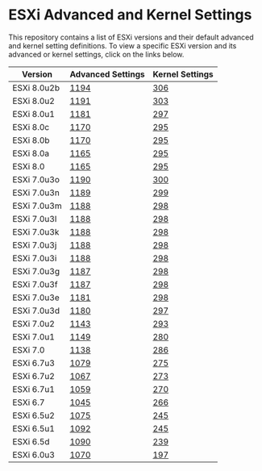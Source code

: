 # ESXi Advanced and Kernel Settings

This repository contains a list of ESXi versions and their default advanced and kernel setting definitions. To view a specific ESXi version and its advanced or kernel settings, click on the links below.

| Version     | Advanced Settings                       | Kernel Settings                      |
|-------------|-----------------------------------------|--------------------------------------|
| ESXi 8.0u2b | [1194](esxi-80u2b-advanced-settings.md) | [306](esxi-80u2b-kernel-settings.md) |
| ESXi 8.0u2  | [1191](esxi-80u2-advanced-settings.md)  | [303](esxi-80u2-kernel-settings.md)  |
| ESXi 8.0u1  | [1181](esxi-80u1-advanced-settings.md)  | [297](esxi-80u1-kernel-settings.md)  |
| ESXi 8.0c   | [1170](esxi-80c-advanced-settings.md)   | [295](esxi-80c-kernel-settings.md)   |
| ESXi 8.0b   | [1170](esxi-80b-advanced-settings.md)   | [295](esxi-80b-kernel-settings.md)   |
| ESXi 8.0a   | [1165](esxi-80a-advanced-settings.md)   | [295](esxi-80a-kernel-settings.md)   |
| ESXi 8.0    | [1165](esxi-80-advanced-settings.md)    | [295](esxi-80-kernel-settings.md)    |
| ESXi 7.0u3o | [1190](esxi-70u3o-advanced-settings.md) | [300](esxi-70u3o-kernel-settings.md) |
| ESXi 7.0u3n | [1189](esxi-70u3n-advanced-settings.md) | [299](esxi-70u3n-kernel-settings.md) |
| ESXi 7.0u3m | [1188](esxi-70u3m-advanced-settings.md) | [298](esxi-70u3m-kernel-settings.md) |
| ESXi 7.0u3l | [1188](esxi-70u3l-advanced-settings.md) | [298](esxi-70u3l-kernel-settings.md) |
| ESXi 7.0u3k | [1188](esxi-70u3k-advanced-settings.md) | [298](esxi-70u3k-kernel-settings.md) |
| ESXi 7.0u3j | [1188](esxi-70u3j-advanced-settings.md) | [298](esxi-70u3j-kernel-settings.md) |
| ESXi 7.0u3i | [1188](esxi-70u3i-advanced-settings.md) | [298](esxi-70u3i-kernel-settings.md) |
| ESXi 7.0u3g | [1187](esxi-70u3g-advanced-settings.md) | [298](esxi-70u3g-kernel-settings.md) |
| ESXi 7.0u3f | [1187](esxi-70u3f-advanced-settings.md) | [298](esxi-70u3f-kernel-settings.md) |
| ESXi 7.0u3e | [1181](esxi-70u3e-advanced-settings.md) | [298](esxi-70u3e-kernel-settings.md) |
| ESXi 7.0u3d | [1180](esxi-70u3d-advanced-settings.md) | [297](esxi-70u3d-kernel-settings.md) |
| ESXi 7.0u2  | [1143](esxi-70u2-advanced-settings.md)  | [293](esxi-70u2-kernel-settings.md)  |
| ESXi 7.0u1  | [1149](esxi-70u1-advanced-settings.md)  | [280](esxi-70u1-kernel-settings.md)  |
| ESXi 7.0    | [1138](esxi-70-advanced-settings.md)    | [286](esxi-70-kernel-settings.md)    |
| ESXi 6.7u3  | [1079](esxi-67u3-advanced-settings.md)  | [275](esxi-67u3-kernel-settings.md)  |
| ESXi 6.7u2  | [1067](esxi-67u2-advanced-settings.md)  | [273](esxi-67u2-kernel-settings.md)  |
| ESXi 6.7u1  | [1059](esxi-67u1-advanced-settings.md)  | [270](esxi-67u1-kernel-settings.md)  |
| ESXi 6.7    | [1045](esxi-67-advanced-settings.md)    | [266](esxi-67-kernel-settings.md)    |
| ESXi 6.5u2  | [1075](esxi-65u2-advanced-settings.md)  | [245](esxi-65u2-kernel-settings.md)  |
| ESXi 6.5u1  | [1092](esxi-65u1-advanced-settings.md)  | [245](esxi-65u1-kernel-settings.md)  |
| ESXi 6.5d   | [1090](esxi-65d-advanced-settings.md)   | [239](esxi-65d-kernel-settings.md)   |
| ESXi 6.0u3  | [1070](esxi-60u3-advanced-settings.md)  | [197](esxi-60u3-kernel-settings.md)  |

